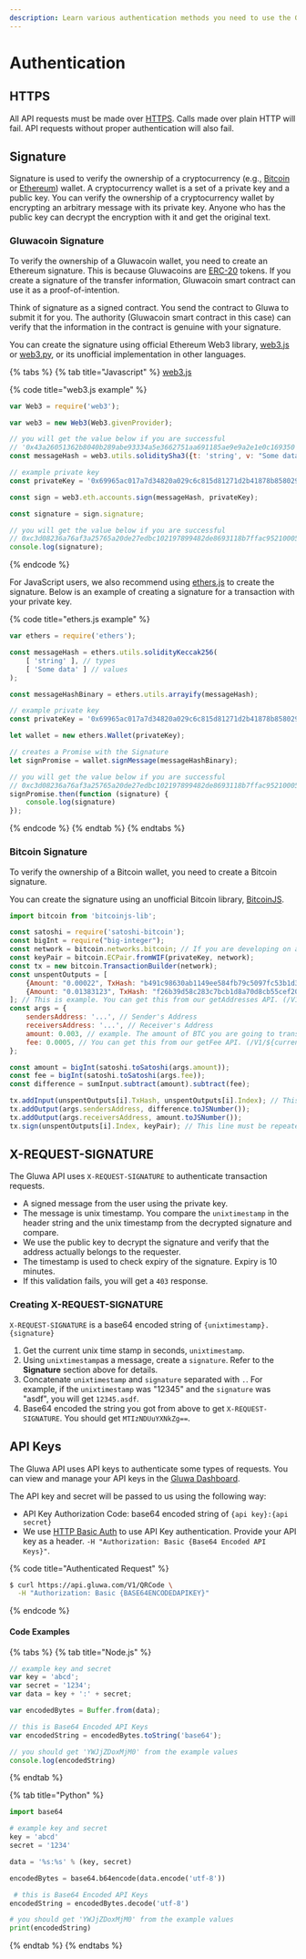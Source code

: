 ```yaml
---
description: Learn various authentication methods you need to use the Gluwa API.
---
```


# Authentication

## HTTPS

All API requests must be made over [HTTPS](http://en.wikipedia.org/wiki/HTTP_Secure). Calls made over plain HTTP will fail. API requests without proper authentication will also fail.

## Signature

Signature is used to verify the ownership of a cryptocurrency \(e.g., [Bitcoin](https://en.wikipedia.org/wiki/Bitcoin) or [Ethereum](https://en.wikipedia.org/wiki/Ethereum)\) wallet. A cryptocurrency wallet is a set of a private key and a public key. You can verify the ownership of a cryptocurrency wallet by encrypting an arbitrary message with its private key. Anyone who has the public key can decrypt the encryption with it and get the original text.

### Gluwacoin Signature

To verify the ownership of a Gluwacoin wallet, you need to create an Ethereum signature. This is because Gluwacoins are [ERC-20](https://en.wikipedia.org/wiki/ERC-20) tokens. If you create a signature of the transfer information, Gluwacoin smart contract can use it as a proof-of-intention.

Think of signature as a signed contract. You send the contract to Gluwa to submit it for you. The authority \(Gluwacoin smart contract in this case\) can verify that the information in the contract is genuine with your signature.

You can create the signature using official Ethereum Web3 library, [web3.js](https://github.com/ethereum/web3.js) or [web3.py](https://github.com/ethereum/web3.py), or its unofficial implementation in other languages.

{% tabs %}
{% tab title="Javascript" %}
[web3.js](https://github.com/ethereum/web3.js)

{% code title="web3.js example" %}
```javascript
var Web3 = require('web3');

var web3 = new Web3(Web3.givenProvider);

// you will get the value below if you are successful
// '0x43a26051362b8040b289abe93334a5e3662751aa691185ae9e9a2e1e0c169350'
const messageHash = web3.utils.soliditySha3({t: 'string', v: "Some data"});

// example private key
const privateKey = '0x69965ac017a7d34820a029c6c815d81271d2b41878b85802975aa75a809c2e09';

const sign = web3.eth.accounts.sign(messageHash, privateKey);

const signature = sign.signature;

// you will get the value below if you are successful
// 0xc3d08236a76af3a25765a20de27edbc102197899482de8693118b7ffac95210005dc69be61e2838a4df72fe3fa76895cc3abb4c8957f8c000d6c4e1292c475ad1b
console.log(signature);
```
{% endcode %}

For JavaScript users, we also recommend using [ethers.js](https://github.com/ethers-io/ethers.js/) to create the signature. Below is an example of creating a signature for a transaction with your private key.

{% code title="ethers.js example" %}
```javascript
var ethers = require('ethers');

const messageHash = ethers.utils.solidityKeccak256(
    [ 'string' ], // types
    [ 'Some data' ] // values
);

const messageHashBinary = ethers.utils.arrayify(messageHash);

// example private key
const privateKey = '0x69965ac017a7d34820a029c6c815d81271d2b41878b85802975aa75a809c2e09'

let wallet = new ethers.Wallet(privateKey);

// creates a Promise with the Signature
let signPromise = wallet.signMessage(messageHashBinary);

// you will get the value below if you are successful
// 0xc3d08236a76af3a25765a20de27edbc102197899482de8693118b7ffac95210005dc69be61e2838a4df72fe3fa76895cc3abb4c8957f8c000d6c4e1292c475ad1b
signPromise.then(function (signature) {
    console.log(signature)
});
```
{% endcode %}
{% endtab %}
{% endtabs %}

### Bitcoin Signature

To verify the ownership of a Bitcoin wallet, you need to create a Bitcoin signature.

You can create the signature using an unofficial Bitcoin library, [BitcoinJS](https://www.npmjs.com/package/bitcoinjs-lib).

```javascript
import bitcoin from 'bitcoinjs-lib';

const satoshi = require('satoshi-bitcoin');
const bigInt = require("big-integer");
const network = bitcoin.networks.bitcoin; // If you are developing on a testnet, using 'bitcoin.networks.testnet'
const keyPair = bitcoin.ECPair.fromWIF(privateKey, network);
const tx = new bitcoin.TransactionBuilder(network);
const unspentOutputs = [
    {Amount: "0.00022", TxHash: "b491c98630ab1149ee584fb79c5097fc53b1d37cc0ffc44cfa379cc53a10ffc9", Index: 1, Confirmations: 1878},
    {Amount: "0.01383123", TxHash: "f26b39d58c283c7bcb1d8a70d8cb55cef20934f964b2314dea1955e63d9027a7", Index: 0, Confirmations: 1030}
]; // This is example. You can get this from our getAddresses API. (/V1/${currency}/Addresses/${address}?includeUnspentOutputs=true)
const args = {
    sendersAddress: '...', // Sender's Address
    receiversAddress: '...', // Receiver's Address
    amount: 0.003, // example. The amount of BTC you are going to transfer.
    fee: 0.0005, // You can get this from our getFee API. (/V1/${currency}/Fee)
};

const amount = bigInt(satoshi.toSatoshi(args.amount));
const fee = bigInt(satoshi.toSatoshi(args.fee));
const difference = sumInput.subtract(amount).subtract(fee);

tx.addInput(unspentOutputs[i].TxHash, unspentOutputs[i].Index); // This line should be repeated until the sum of the values ​​of unspentOutputs is greater than Amount.
tx.addOutput(args.sendersAddress, difference.toJSNumber());
tx.addOutput(args.receiversAddress, amount.toJSNumber());
tx.sign(unspentOutputs[i].Index, keyPair); // This line must be repeated as long as addInput is repeated, and the index used must be re-entered.
```

## X-REQUEST-SIGNATURE

The Gluwa API uses `X-REQUEST-SIGNATURE` to authenticate transaction requests.

* A signed message from the user using the private key.
* The message is unix timestamp. You compare the `unixtimestamp` in the header string and the unix timestamp from the decrypted signature and compare.
* We use the public key to decrypt the signature and verify that the address actually belongs to the requester.
* The timestamp is used to check expiry of the signature. Expiry is 10 minutes.
* If this validation fails, you will get a `403` response.

### Creating X-REQUEST-SIGNATURE

`X-REQUEST-SIGNATURE` is a base64 encoded string of `{unixtimestamp}.{signature}`

1. Get the current unix time stamp in seconds, `unixtimestamp`.
2. Using `unixtimestamp`as a message, create a `signature`. Refer to the **Signature** section above for details.
3. Concatenate `unixtimestamp` and `signature` separated with `.`. For example, if the `unixtimestamp` was "12345" and the `signature` was "asdf", you will get `12345.asdf`.
4. Base64 encoded the string you got from above to get `X-REQUEST-SIGNATURE`. You should get `MTIzNDUuYXNkZg==`.

## API Keys

The Gluwa API uses API keys to authenticate some types of requests. You can view and manage your API keys in the [Gluwa Dashboard](https://dashboard.gluwa.com).

The API key and secret will be passed to us using the following way:

* API Key Authorization Code: base64 encoded string of `{api key}:{api secret}`
* We use [HTTP Basic Auth](http://en.wikipedia.org/wiki/Basic_access_authentication) to use API Key authentication. Provide your API key as a header. `-H "Authorization: Basic {Base64 Encoded API Keys}"`.

{% code title="Authenticated Request" %}
```bash
$ curl https://api.gluwa.com/V1/QRCode \
  -H "Authorization: Basic {BASE64ENCODEDAPIKEY}"
```
{% endcode %}

#### Code Examples

{% tabs %}
{% tab title="Node.js" %}
```javascript
// example key and secret
var key = 'abcd';
var secret = '1234';
var data = key + ':' + secret;

var encodedBytes = Buffer.from(data);

// this is Base64 Encoded API Keys
var encodedString = encodedBytes.toString('base64');

// you should get 'YWJjZDoxMjM0' from the example values
console.log(encodedString)
```
{% endtab %}

{% tab title="Python" %}
```python
import base64

# example key and secret
key = 'abcd'
secret = '1234'

data = '%s:%s' % (key, secret)

encodedBytes = base64.b64encode(data.encode('utf-8'))

 # this is Base64 Encoded API Keys
encodedString = encodedBytes.decode('utf-8')

# you should get 'YWJjZDoxMjM0' from the example values
print(encodedString)
```
{% endtab %}
{% endtabs %}


